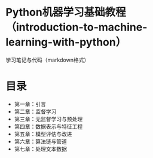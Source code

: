 # Python机器学习基础教程（introduction-to-machine-learning-with-python）

学习笔记与代码（markdown格式）

# 目录

* 第一章：引言
* 第二章：监督学习
* 第三章：无监督学习与预处理
* 第四章：数据表示与特征工程
* 第五章：模型评估与改进
* 第六章：算法链与管道
* 第七章：处理文本数据

